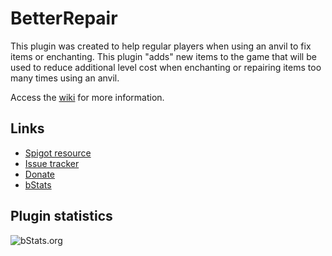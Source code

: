 # BetterRepair
This plugin was created to help regular players when using an anvil to fix items or enchanting.
This plugin "adds" new items to the game that will be used to reduce additional level cost when enchanting or repairing items too many times using an anvil.

Access the [wiki](https://github.com/AlonsoAliaga/BetterRepair/wiki) for more information.

## Links
- [Spigot resource](https://www.spigotmc.org/resources/X/)
- [Issue tracker](https://github.com/AlonsoAliaga/BetterRepair/issues)
- [Donate](https://paypal.me/AlonsoAliaga)
- [bStats](https://bstats.org/plugin/bukkit/BetterRepair)

## Plugin statistics
![bStats.org](https://bstats.org/signatures/bukkit/BetterRepair.svg)
